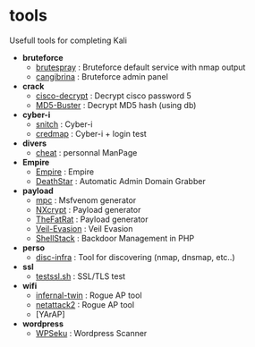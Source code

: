 # tools
Usefull tools for completing Kali

- **bruteforce**
    - [brutespray](https://github.com/x90skysn3k/brutespray) : Bruteforce default service with nmap output
    - [cangibrina](https://github.com/fnk0c/cangibrina) : Bruteforce admin panel 
- **crack**
    - [cisco-decrypt](https://github.com/utgarda/cisco-decrypt) : Decrypt cisco password 5
    - [MD5-Buster](https://github.com/UltimateHackers/MD5-Buster) : Decrypt MD5 hash (using db)
- **cyber-i**
    - [snitch](https://github.com/Smaash/snitch) : Cyber-i
    - [credmap](https://github.com/lightos/credmap/) : Cyber-i + login test
- **divers**
    - [cheat](https://github.com/chrisallenlane/cheat) : personnal ManPage
- **Empire**
    - [Empire](https://github.com/EmpireProject/Empire) : Empire
    - [DeathStar](https://github.com/byt3bl33d3r/DeathStar) : Automatic Admin Domain Grabber
- **payload**
    - [mpc](https://github.com/g0tmi1k/mpc) : Msfvenom generator
    - [NXcrypt](https://github.com/Hadi999/NXcrypt) : Payload generator
    - [TheFatRat](https://github.com/Screetsec/TheFatRat) : Payload generator
    - [Veil-Evasion](https://github.com/Veil-Framework/Veil-Evasion) : Veil Evasion
    - [ShellStack](https://github.com/Tuhinshubhra/shellstack) : Backdoor Management in PHP
- **perso**
    - [disc-infra](https://github.com/grov/disc-infra) : Tool for discovering (nmap, dnsmap, etc..)
- **ssl**
    - [testssl.sh](https://github.com/drwetter/testssl.sh) : SSL/TLS test
- **wifi**
    - [infernal-twin](https://github.com/entropy1337/infernal-twin) : Rogue AP tool
    - [netattack2](https://github.com/chrizator/netattack2) : Rogue AP tool
    - [YArAP]
- **wordpress**
    - [WPSeku](https://github.com/m4ll0k/WPSeku) : Wordpress Scanner 
